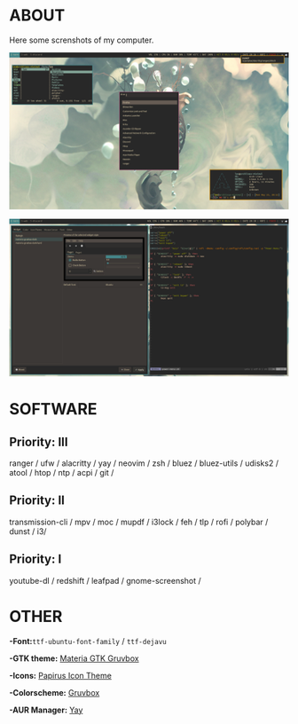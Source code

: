 # ABOUT
Here some screnshots of my computer.

![Screenshot-1](/Screenshot/screenshot-1.png)

![Screenshot-2](/Screenshot/screenshot-2.png)

# SOFTWARE
## Priority: III
ranger / ufw / alacritty / yay / neovim / zsh / bluez / bluez-utils / udisks2 / atool / htop / ntp / acpi / git /

## Priority: II
transmission-cli / mpv / moc / mupdf / i3lock / feh / tlp / rofi / polybar / dunst / i3/

## Priority: I
youtube-dl / redshift / leafpad / gnome-screenshot /

# OTHER
**-Font:**`ttf-ubuntu-font-family` / `ttf-dejavu`

**-GTK theme:** [Materia GTK Gruvbox](https://github.com/Kani-dev/Materia-gtk-gruvbox)

**-Icons:** [Papirus Icon Theme](https://github.com/PapirusDevelopmentTeam/papirus-icon-theme/) 

**-Colorscheme:** [Gruvbox](https://github.com/morhetz/gruvbox-contrib)

**-AUR Manager:** [Yay](https://github.com/Jguer/yay)
